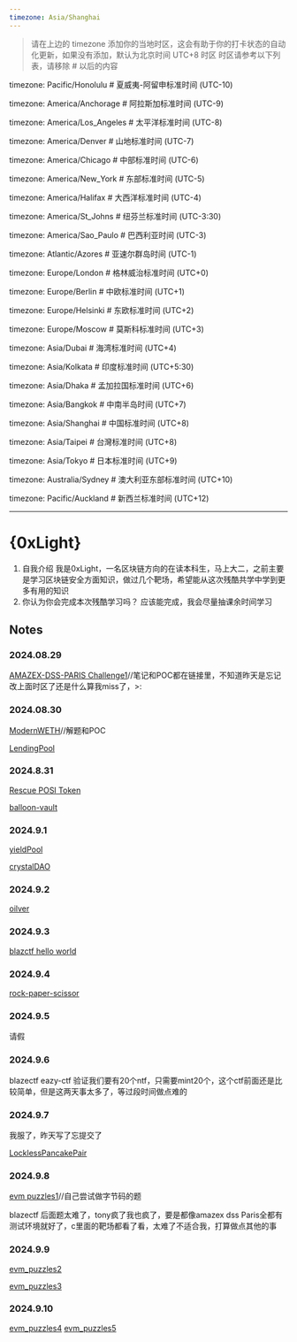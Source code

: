 ```yaml
---
timezone: Asia/Shanghai
---
```


> 请在上边的 timezone 添加你的当地时区，这会有助于你的打卡状态的自动化更新，如果没有添加，默认为北京时间 UTC+8 时区
> 时区请参考以下列表，请移除 # 以后的内容

timezone: Pacific/Honolulu # 夏威夷-阿留申标准时间 (UTC-10)

timezone: America/Anchorage # 阿拉斯加标准时间 (UTC-9)

timezone: America/Los_Angeles # 太平洋标准时间 (UTC-8)

timezone: America/Denver # 山地标准时间 (UTC-7)

timezone: America/Chicago # 中部标准时间 (UTC-6)

timezone: America/New_York # 东部标准时间 (UTC-5)

timezone: America/Halifax # 大西洋标准时间 (UTC-4)

timezone: America/St_Johns # 纽芬兰标准时间 (UTC-3:30)

timezone: America/Sao_Paulo # 巴西利亚时间 (UTC-3)

timezone: Atlantic/Azores # 亚速尔群岛时间 (UTC-1)

timezone: Europe/London # 格林威治标准时间 (UTC+0)

timezone: Europe/Berlin # 中欧标准时间 (UTC+1)

timezone: Europe/Helsinki # 东欧标准时间 (UTC+2)

timezone: Europe/Moscow # 莫斯科标准时间 (UTC+3)

timezone: Asia/Dubai # 海湾标准时间 (UTC+4)

timezone: Asia/Kolkata # 印度标准时间 (UTC+5:30)

timezone: Asia/Dhaka # 孟加拉国标准时间 (UTC+6)

timezone: Asia/Bangkok # 中南半岛时间 (UTC+7)

timezone: Asia/Shanghai # 中国标准时间 (UTC+8)

timezone: Asia/Taipei # 台灣标准时间 (UTC+8)

timezone: Asia/Tokyo # 日本标准时间 (UTC+9)

timezone: Australia/Sydney # 澳大利亚东部标准时间 (UTC+10)

timezone: Pacific/Auckland # 新西兰标准时间 (UTC+12)

---

# {0xLight}

1. 自我介绍
 我是0xLight，一名区块链方向的在读本科生，马上大二，之前主要是学习区块链安全方面知识，做过几个靶场，希望能从这次残酷共学中学到更多有用的知识    
2. 你认为你会完成本次残酷学习吗？
 应该能完成，我会尽量抽课余时间学习

## Notes

<!-- Content_START -->

### 2024.08.29

[AMAZEX-DSS-PARIS Challenge1](https://github.com/JadeLight7/AMAZEX-DSS-PARIS/blob/main/Operation%20magic%20redemption.md)//笔记和POC都在链接里，不知道昨天是忘记改上面时区了还是什么算我miss了，>:
### 2024.08.30

[ModernWETH](https://github.com/JadeLight7/AMAZEX-DSS-PARIS/blob/main/ModernWETH.md)//解题和POC

[LendingPool](https://github.com/JadeLight7/AMAZEX-DSS-PARIS/blob/main/LendingPool.md)

### 2024.8.31

[Rescue POSI Token](https://github.com/JadeLight7/AMAZEX-DSS-PARIS/blob/main/Operation%20Rescue%20POSI%20Token!.md)

[balloon-vault](https://github.com/JadeLight7/AMAZEX-DSS-PARIS/blob/main/balloon-vault.md)

### 2024.9.1
[yieldPool](https://github.com/JadeLight7/AMAZEX-DSS-PARIS/blob/main/yieldPool.md)

[crystalDAO](https://github.com/JadeLight7/AMAZEX-DSS-PARIS/blob/main/crystalDAO.md)

### 2024.9.2
[oilver](https://github.com/JadeLight7/AMAZEX-DSS-PARIS/blob/main/oilver.md)

### 2024.9.3
[blazctf hello world](https://github.com/JadeLight7/blazctf2023/blob/main/helloworld.md)

### 2024.9.4
[rock-paper-scissor](https://github.com/JadeLight7/blazctf2023/blob/main/rock-paper-scissor.md)

### 2024.9.5
请假

### 2024.9.6
blazectf eazy-ctf  验证我们要有20个ntf，只需要mint20个，这个ctf前面还是比较简单，但是这两天事太多了，等过段时间做点难的

### 2024.9.7
我服了，昨天写了忘提交了

[LocklessPancakePair](https://github.com/JadeLight7/blazctf2023/blob/main/LocklessPancakePair.md)

### 2024.9.8

[evm puzzles1](http://www.kaipaansinua.top/index.php/2024/09/08/evm-puzzles1/)//自己尝试做字节码的题

blazectf 后面题太难了，tony疯了我也疯了，要是都像amazex dss Paris全都有测试环境就好了，c里面的靶场都看了看，太难了不适合我，打算做点其他的事

### 2024.9.9
[evm_puzzles2](http://www.kaipaansinua.top/index.php/2024/09/09/evm-puzzles2/)

[evm_puzzles3](http://www.kaipaansinua.top/index.php/2024/09/09/evm-puzzles3/)

### 2024.9.10
[evm_puzzles4](http://www.kaipaansinua.top/index.php/2024/09/10/evm-puzzles4/)
[evm_puzzles5](http://www.kaipaansinua.top/index.php/2024/09/10/evm-puzzles5/)


<!-- Content_END -->
